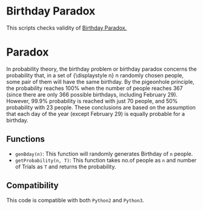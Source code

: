 # Birthday Paradox

This scripts checks validity of [Birthday Paradox.](https://en.wikipedia.org/wiki/Birthday_problem)  
# Paradox
In probability theory, the birthday problem or birthday paradox concerns the probability that, in a set of {\displaystyle n} n randomly chosen people, some pair of them will have the same birthday. By the pigeonhole principle, the probability reaches 100% when the number of people reaches 367 (since there are only 366 possible birthdays, including February 29). However, 99.9% probability is reached with just 70 people, and 50% probability with 23 people. These conclusions are based on the assumption that each day of the year (except February 29) is equally probable for a birthday.

## Functions
* `genBday(n)`: This function will randomly generates Birthday of `n` people.
* `getProbability(n, T)`: This function takes no.of people as `n` and number of Trials as `T` and returns the probability.

## Compatibility
This code is compatible with both `Python2` and `Python3`.